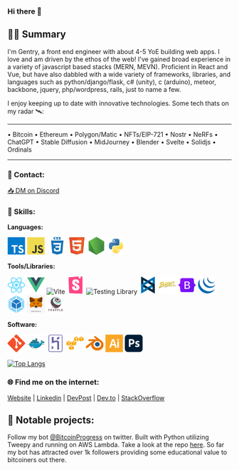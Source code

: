 ### Hi there 👋

## 👨‍💻 Summary
I'm Gentry, a front end engineer with about 4-5 YoE building web apps. I love and am driven by the ethos of the web! I've gained broad experience in a variety of javascript based stacks (MERN, MEVN). Proficient in React and Vue, but have also dabbled with a wide variety of frameworks, libraries, and languages such as python/django/flask, c# (unity), c (arduino), meteor, backbone, jquery, php/wordpress, rails, just to name a few.

I enjoy keeping up to date with innovative technologies. Some tech thats on my radar 🛰:

***
• Bitcoin 
• Ethereum 
• Polygon/Matic 
• NFTs/EIP-721 
• Nostr 
• NeRFs 
• ChatGPT 
• Stable Diffusion 
• MidJourney 
• Blender 
• Svelte
• Solidjs
• Ordinals
***

### 🔔 Contact:

[📥 DM on Discord](https://discord.com/users/deevolution#9729)

### 🧰 Skills:

**Languages:**
<p align="left">
  <img src="https://github.com/devicons/devicon/blob/master/icons/typescript/typescript-original.svg" title="Typescript" alt="Typescript" width="40" height="40"/></a>
  <img src="https://github.com/devicons/devicon/blob/master/icons/javascript/javascript-original.svg" title="Javascript" alt="Javascript" width="40" height="40"/>&nbsp; 
  <img src="https://github.com/devicons/devicon/blob/master/icons/css3/css3-plain-wordmark.svg" title="CSS3" alt="CSS" width="40" height="40"/></a>
  <img src="https://github.com/devicons/devicon/blob/master/icons/html5/html5-original.svg" title="HTML5" alt="HTML5" width="40" height="40"/></a>
  <img src="https://github.com/devicons/devicon/blob/master/icons/nodejs/nodejs-original.svg" title="Node" alt="Node" width="40" height="40"/></a>
  <img src="https://github.com/devicons/devicon/blob/master/icons/python/python-original.svg" title="Python" alt="Python" width="40" height="40"/></a>
  <img
</p>

**Tools/Libraries:**
<p align="left">
  <img src="https://github.com/devicons/devicon/blob/master/icons/react/react-original.svg" title="React" alt="React" width="40" height="40"/></a>
  <img src="https://github.com/devicons/devicon/blob/master/icons/vuejs/vuejs-original.svg" title="Vue" alt="Vue" width="40" height="40"/></a>
  <img src="https://avatars.githubusercontent.com/u/65625612?s=64&v=4" title="Vitejs" alt="Vite" width="40" height="40"/></a>
  <img src="https://github.com/devicons/devicon/blob/master/icons/storybook/storybook-original.svg" title="Storybook" alt="Storybook" width="40" height="40"/></a>
  <img src="https://testing-library.com/img/logo-large.png" title="Testing Library" alt="Testing Library" width="40" height="40"/></a>
  <img src="https://github.com/devicons/devicon/blob/master/icons/backbonejs/backbonejs-original.svg" title="Backbone" alt="Backbone" width="40" height="40"/></a>
  <img src="https://raw.githubusercontent.com/devicons/devicon/master/icons/babel/babel-original.svg" alt="Babel" width="40" height="40"/></a> 
  <img src="https://raw.githubusercontent.com/devicons/devicon/master/icons/bootstrap/bootstrap-original.svg" alt="Bootstrap" width="40" height="40"/></a>
  <img src="https://github.com/devicons/devicon/blob/master/icons/jquery/jquery-original.svg" title="jQuery" alt="jQuery" width="40" height="40"/></a>
  <img src="https://github.com/devicons/devicon/blob/master/icons/webpack/webpack-original.svg" title="Webpack" alt="Webpack" width="40" height="40"/></a>
  <img src="https://raw.githubusercontent.com/kroim/profile/master/icons/icon_metamask.png" alt="Metamask" width="40" height="40"/></a>
  <img src="https://raw.githubusercontent.com/kroim/profile/master/icons/icon_truffle.png" alt="Truffle" width="40" height="40"/></a>
</p>

**Software:**
<p align="left">
  <img src="https://github.com/devicons/devicon/blob/master/icons/git/git-original.svg" title="git" alt="git" width="40" height="40"/></a>
  <img src="https://github.com/devicons/devicon/blob/master/icons/docker/docker-original.svg" alt="Docker" width="40" height="40"/></a>
  <img src="https://github.com/devicons/devicon/blob/master/icons/heroku/heroku-original.svg" title="Heroku" alt="Heroku" width="40" height="40"/></a>
  <img src="https://github.com/devicons/devicon/blob/master/icons/amazonwebservices/amazonwebservices-original.svg" title="AWS" alt="AWS" width="40" height="40"/></a>
  <img src="https://github.com/devicons/devicon/blob/master/icons/blender/blender-original.svg" title="Blender" alt="Blender" width="40" height="40"/></a>
  <img src="https://github.com/devicons/devicon/blob/master/icons/illustrator/illustrator-plain.svg" title="Illustrator" alt="Illustrator" width="40" height="40"/></a>
  <img src="https://github.com/devicons/devicon/blob/master/icons/photoshop/photoshop-plain.svg" title="Photoshop" alt="Photoshop" width="40" height="40"/></a>
</p>

[![Top Langs](https://github-readme-stats.vercel.app/api/top-langs/?username=deevolutionism)](https://github.com/anuraghazra/github-readme-stats)

### 🌐 Find me on the internet:

[Website](https://portfolio.gentrydemchak.com) |
[Linkedin](https://linkedin.com/in/gentry-demchak) |
[DevPost](https://devpost.com/deevolutionism) |
[Dev.to](https://dev.to/deevolutionism) |
[StackOverflow](https://stackoverflow.com/users/4271729/deevolution)

## 🚀 Notable projects:

Follow my bot [@BitcoinProgress](https://twitter.com/BitcoinProgress) on twitter. Built with Python utilizing Tweepy and running on AWS Lambda. Take a look at the repo [here](https://github.com/deevolutionism/bitcoin-halving-progress-bar). So far my bot has attracted over 1k followers providing some educational value to bitcoiners out there.
